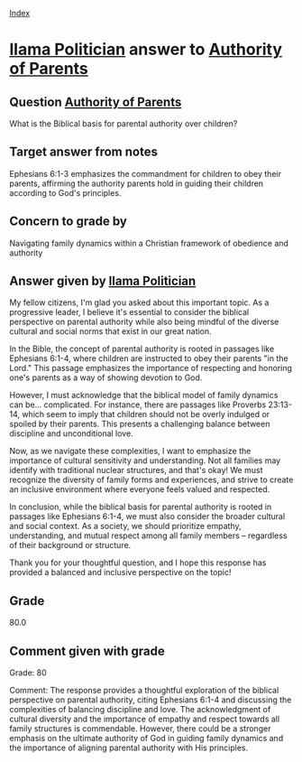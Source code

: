 
[Index](../../index.md)
# [llama Politician](../../answering_models/llama_Politician.md) answer to [Authority of Parents](../../questions/Authority_of_Parents.md)

## Question [Authority of Parents](../../questions/Authority_of_Parents.md)
What is the Biblical basis for parental authority over children?

## Target answer from notes
Ephesians 6:1-3 emphasizes the commandment for children to obey their parents, affirming the authority parents hold in guiding their children according to God's principles.

## Concern to grade by
Navigating family dynamics within a Christian framework of obedience and authority

## Answer given by [llama Politician](../../answering_models/llama_Politician.md)
My fellow citizens, I'm glad you asked about this important topic. As a progressive leader, I believe it's essential to consider the biblical perspective on parental authority while also being mindful of the diverse cultural and social norms that exist in our great nation.

In the Bible, the concept of parental authority is rooted in passages like Ephesians 6:1-4, where children are instructed to obey their parents "in the Lord." This passage emphasizes the importance of respecting and honoring one's parents as a way of showing devotion to God.

However, I must acknowledge that the biblical model of family dynamics can be... complicated. For instance, there are passages like Proverbs 23:13-14, which seem to imply that children should not be overly indulged or spoiled by their parents. This presents a challenging balance between discipline and unconditional love.

Now, as we navigate these complexities, I want to emphasize the importance of cultural sensitivity and understanding. Not all families may identify with traditional nuclear structures, and that's okay! We must recognize the diversity of family forms and experiences, and strive to create an inclusive environment where everyone feels valued and respected.

In conclusion, while the biblical basis for parental authority is rooted in passages like Ephesians 6:1-4, we must also consider the broader cultural and social context. As a society, we should prioritize empathy, understanding, and mutual respect among all family members – regardless of their background or structure.

Thank you for your thoughtful question, and I hope this response has provided a balanced and inclusive perspective on the topic!

## Grade
80.0

## Comment given with grade
Grade: 80

Comment: The response provides a thoughtful exploration of the biblical perspective on parental authority, citing Ephesians 6:1-4 and discussing the complexities of balancing discipline and love. The acknowledgment of cultural diversity and the importance of empathy and respect towards all family structures is commendable. However, there could be a stronger emphasis on the ultimate authority of God in guiding family dynamics and the importance of aligning parental authority with His principles.
